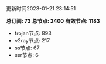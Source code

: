 更新时间2023-01-21 23:14:51

**总订阅: 73**
**总节点: 2400**
**有效节点: 1183**
- trojan节点: 893
- v2ray节点: 217
- ss节点: 67
- ssr节点: 6
